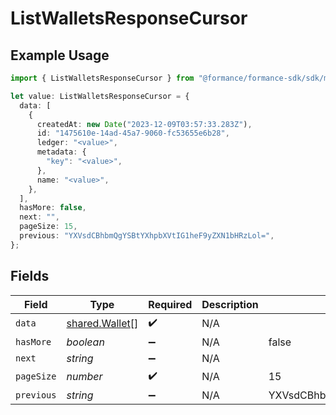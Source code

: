 # ListWalletsResponseCursor

## Example Usage

```typescript
import { ListWalletsResponseCursor } from "@formance/formance-sdk/sdk/models/shared";

let value: ListWalletsResponseCursor = {
  data: [
    {
      createdAt: new Date("2023-12-09T03:57:33.283Z"),
      id: "1475610e-14ad-45a7-9060-fc53655e6b28",
      ledger: "<value>",
      metadata: {
        "key": "<value>",
      },
      name: "<value>",
    },
  ],
  hasMore: false,
  next: "",
  pageSize: 15,
  previous: "YXVsdCBhbmQgYSBtYXhpbXVtIG1heF9yZXN1bHRzLol=",
};
```

## Fields

| Field                                                   | Type                                                    | Required                                                | Description                                             | Example                                                 |
| ------------------------------------------------------- | ------------------------------------------------------- | ------------------------------------------------------- | ------------------------------------------------------- | ------------------------------------------------------- |
| `data`                                                  | [shared.Wallet](../../../sdk/models/shared/wallet.md)[] | :heavy_check_mark:                                      | N/A                                                     |                                                         |
| `hasMore`                                               | *boolean*                                               | :heavy_minus_sign:                                      | N/A                                                     | false                                                   |
| `next`                                                  | *string*                                                | :heavy_minus_sign:                                      | N/A                                                     |                                                         |
| `pageSize`                                              | *number*                                                | :heavy_check_mark:                                      | N/A                                                     | 15                                                      |
| `previous`                                              | *string*                                                | :heavy_minus_sign:                                      | N/A                                                     | YXVsdCBhbmQgYSBtYXhpbXVtIG1heF9yZXN1bHRzLol=            |